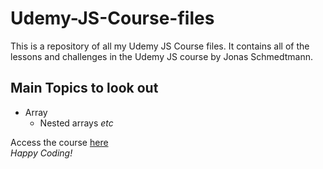 # Udemy-JS-Course-files
This is a repository of all my Udemy JS Course files. It contains all of the lessons and challenges in the Udemy JS course by Jonas Schmedtmann.
## Main Topics to look out
+ Array
  - Nested arrays _etc_
 
Access the course [here](link) <br>
*Happy Coding!*
